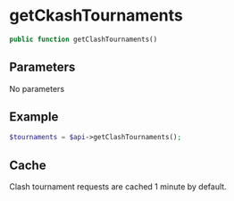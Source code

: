 # getCkashTournaments
```php
public function getClashTournaments()
```

## Parameters

No parameters


## Example
```php
$tournaments = $api->getClashTournaments();
```

## Cache
Clash tournament requests are cached 1 minute by default. 